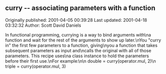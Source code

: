 ## curry -- associating parameters with a function 
Originally published: 2001-04-05 00:39:28 
Last updated: 2001-04-18 03:32:32 
Author: Scott David Daniels 
 
In functional programming, currying is a way to bind arguments with\na function and wait for the rest of the arguments to show up later.\nYou "curry in" the first few parameters to a function, giving\nyou a function that takes subsequent parameters as input and\ncalls the original with all of those parameters.  This recipe uses\na class instance to hold the parameters before their first use.\nFor example:\n\n    double = curry(operator.mul, 2)\n    triple = curry(operator.mul, 3)